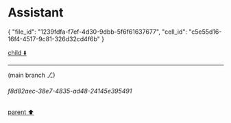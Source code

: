 # Assistant

{
  "file_id": "1239fdfa-f7ef-4d30-9dbb-5f6f61637677",
  "cell_id": "c5e55d16-16f4-4517-9c81-326d32cd4f6b"
}

[child ⬇️](#f8d82aec-38e7-4835-ad48-24145e395491)

---

(main branch ⎇)
###### f8d82aec-38e7-4835-ad48-24145e395491
[parent ⬆️](#9fb9506c-f7d0-4bae-ad7f-48d81c06880d)
